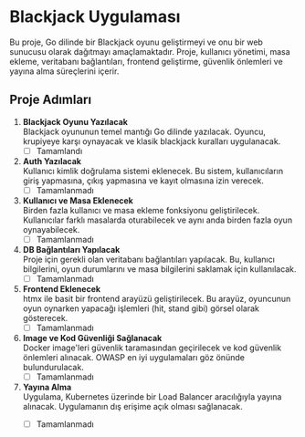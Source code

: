 # Blackjack Uygulaması

Bu proje, Go dilinde bir Blackjack oyunu geliştirmeyi ve onu bir web sunucusu olarak dağıtmayı amaçlamaktadır. Proje, kullanıcı yönetimi, masa ekleme, veritabanı bağlantıları, frontend geliştirme, güvenlik önlemleri ve yayına alma süreçlerini içerir.

## Proje Adımları

1. **Blackjack Oyunu Yazılacak**  
   Blackjack oyununun temel mantığı Go dilinde yazılacak. Oyuncu, krupiyeye karşı oynayacak ve klasik blackjack kuralları uygulanacak.  
   - [ ] Tamamlandı

2. **Auth Yazılacak**  
   Kullanıcı kimlik doğrulama sistemi eklenecek. Bu sistem, kullanıcıların giriş yapmasına, çıkış yapmasına ve kayıt olmasına izin verecek.  
   - [ ] Tamamlanmadı

3. **Kullanıcı ve Masa Eklenecek**  
   Birden fazla kullanıcı ve masa ekleme fonksiyonu geliştirilecek. Kullanıcılar farklı masalarda oturabilecek ve aynı anda birden fazla oyun oynayabilecek.  
   - [ ] Tamamlanmadı

4. **DB Bağlantıları Yapılacak**  
   Proje için gerekli olan veritabanı bağlantıları yapılacak. Bu, kullanıcı bilgilerini, oyun durumlarını ve masa bilgilerini saklamak için kullanılacak.  
   - [ ] Tamamlanmadı

5. **Frontend Eklenecek**  
   htmx ile basit bir frontend arayüzü geliştirilecek. Bu arayüz, oyuncunun oyun oynarken yapacağı işlemleri (hit, stand gibi) görsel olarak gösterecek.  
   - [ ] Tamamlanmadı

6. **Image ve Kod Güvenliği Sağlanacak**  
   Docker image'leri güvenlik taramasından geçirilecek ve kod güvenlik önlemleri alınacak. OWASP en iyi uygulamaları göz önünde bulundurulacak.  
   - [ ] Tamamlanmadı

7. **Yayına Alma**  
   Uygulama, Kubernetes üzerinde bir Load Balancer aracılığıyla yayına alınacak. Uygulamanın dış erişime açık olması sağlanacak.  
   - [ ] Tamamlanmadı


